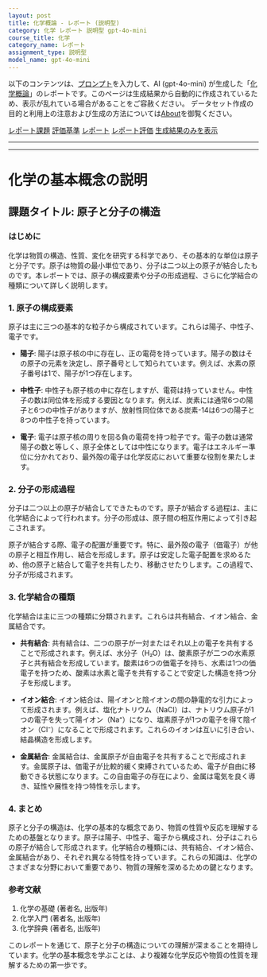 ```yaml
---
layout: post
title: 化学概論 - レポート (説明型)
category: 化学 レポート 説明型 gpt-4o-mini
course_title: 化学
category_name: レポート
assignment_type: 説明型
model_name: gpt-4o-mini
---
```


以下のコンテンツは、[プロンプト](http://127.0.0.1:8000/generated/化学/gpt-4o-mini/prompt_レポート-説明型.md)を入力して、AI (gpt-4o-mini) が生成した「[化学概論](/contents/化学/)」のレポートです。このページは生成結果から自動的に作成されているため、表示が乱れている場合があることをご容赦ください。
データセット作成の目的と利用上の注意および生成の方法については[About](/About)を御覧ください。

[レポート課題](../レポート課題-説明型)
[評価基準](../評価基準-説明型)
[レポート](../レポート-説明型)
[レポート評価](../レポート評価-説明型)
[生成結果のみを表示](http://127.0.0.1:8000/generated/化学/gpt-4o-mini/レポート-説明型.md)
  

***
***
  
# 化学の基本概念の説明

## 課題タイトル: 原子と分子の構造

### はじめに

化学は物質の構造、性質、変化を研究する科学であり、その基本的な単位は原子と分子です。原子は物質の最小単位であり、分子は二つ以上の原子が結合したものです。本レポートでは、原子の構成要素や分子の形成過程、さらに化学結合の種類について詳しく説明します。

### 1. 原子の構成要素

原子は主に三つの基本的な粒子から構成されています。これらは陽子、中性子、電子です。

- **陽子**: 陽子は原子核の中に存在し、正の電荷を持っています。陽子の数はその原子の元素を決定し、原子番号として知られています。例えば、水素の原子番号は1で、陽子が1つ存在します。

- **中性子**: 中性子も原子核の中に存在しますが、電荷は持っていません。中性子の数は同位体を形成する要因となります。例えば、炭素には通常6つの陽子と6つの中性子がありますが、放射性同位体である炭素-14は6つの陽子と8つの中性子を持っています。

- **電子**: 電子は原子核の周りを回る負の電荷を持つ粒子です。電子の数は通常陽子の数と等しく、原子全体としては中性になります。電子はエネルギー準位に分かれており、最外殻の電子は化学反応において重要な役割を果たします。

### 2. 分子の形成過程

分子は二つ以上の原子が結合してできたものです。原子が結合する過程は、主に化学結合によって行われます。分子の形成は、原子間の相互作用によって引き起こされます。

原子が結合する際、電子の配置が重要です。特に、最外殻の電子（価電子）が他の原子と相互作用し、結合を形成します。原子は安定した電子配置を求めるため、他の原子と結合して電子を共有したり、移動させたりします。この過程で、分子が形成されます。

### 3. 化学結合の種類

化学結合は主に三つの種類に分類されます。これらは共有結合、イオン結合、金属結合です。

- **共有結合**: 共有結合は、二つの原子が一対またはそれ以上の電子を共有することで形成されます。例えば、水分子（H₂O）は、酸素原子が二つの水素原子と共有結合を形成しています。酸素は6つの価電子を持ち、水素は1つの価電子を持つため、酸素は水素と電子を共有することで安定した構造を持つ分子を形成します。

- **イオン結合**: イオン結合は、陽イオンと陰イオンの間の静電的な引力によって形成されます。例えば、塩化ナトリウム（NaCl）は、ナトリウム原子が1つの電子を失って陽イオン（Na⁺）になり、塩素原子が1つの電子を得て陰イオン（Cl⁻）になることで形成されます。これらのイオンは互いに引き合い、結晶構造を形成します。

- **金属結合**: 金属結合は、金属原子が自由電子を共有することで形成されます。金属原子は、価電子が比較的緩く束縛されているため、電子が自由に移動できる状態になります。この自由電子の存在により、金属は電気を良く導き、延性や展性を持つ特性を示します。

### 4. まとめ

原子と分子の構造は、化学の基本的な概念であり、物質の性質や反応を理解するための基盤となります。原子は陽子、中性子、電子から構成され、分子はこれらの原子が結合して形成されます。化学結合の種類には、共有結合、イオン結合、金属結合があり、それぞれ異なる特性を持っています。これらの知識は、化学のさまざまな分野において重要であり、物質の理解を深めるための鍵となります。

### 参考文献

1. 化学の基礎 (著者名, 出版年)
2. 化学入門 (著者名, 出版年)
3. 化学辞典 (著者名, 出版年)

このレポートを通じて、原子と分子の構造についての理解が深まることを期待しています。化学の基本概念を学ぶことは、より複雑な化学反応や物質の性質を理解するための第一歩です。
